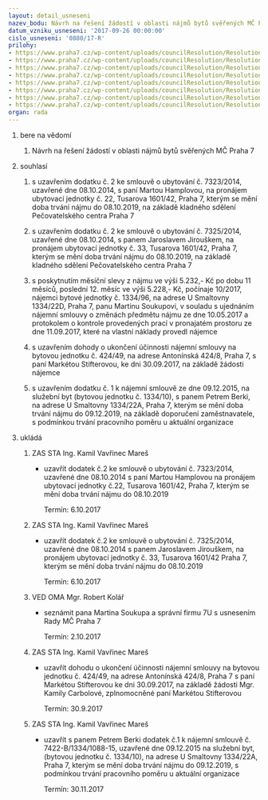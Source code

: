 ```yaml
---
layout: detail_usneseni
nazev_bodu: Návrh na řešení žádostí v oblasti nájmů bytů svěřených MČ Praha 7
datum_vzniku_usneseni: '2017-09-26 00:00:00'
cislo_usneseni: '0880/17-R'
prilohy:
- https://www.praha7.cz/wp-content/uploads/councilResolution/Resolutions/29596/export/01_BJ20170926~251497.docx
- https://www.praha7.cz/wp-content/uploads/councilResolution/Resolutions/29596/export/c2_souhlasPCP~251496.pdf
- https://www.praha7.cz/wp-content/uploads/councilResolution/Resolutions/29596/export/cc3_Hamplovazadost~251494.pdf
- https://www.praha7.cz/wp-content/uploads/councilResolution/Resolutions/29596/export/c4_Jirousekzadost~251492.pdf
- https://www.praha7.cz/wp-content/uploads/councilResolution/Resolutions/29596/export/c5_Soukup_ujednanifotopredopravouprotokolfotopooprave~251490.pdf
- https://www.praha7.cz/wp-content/uploads/councilResolution/Resolutions/29596/export/c6_Stifterovazadost~251488.pdf
- https://www.praha7.cz/wp-content/uploads/councilResolution/Resolutions/29596/export/c7_Berki~251486.pdf
- https://www.praha7.cz/wp-content/uploads/councilResolution/Resolutions/29596/export/export~295181.pdf
organ: rada
---
```

<ol class="urzList_view" id="urzList">
<li class="urzClass1" id=""><span name="1">bere na vědomí</span> 
<ol class="urzOlClass decimal ">
<li class="urzClass2" style="TEXT-ALIGN: left" id=""><span><p>Návrh na řešení žádostí v oblasti nájmů bytů svěřených MČ Praha 7</p></span></li></ol></li>
<li class="urzClass1" id=""><span name="26">souhlasí</span> 
<ol class="urzOlClass decimal ">
<li class="urzClass2" style="TEXT-ALIGN: left" id=""><span><p>s&nbsp;uzavřením dodatku č. 2 ke smlouvě o ubytování č. 7323/2014, uzavřené dne 08.10.2014, s paní Martou Hamplovou, na pronájem ubytovací jednotky č. 22, Tusarova 1601/42, Praha 7, kterým se mění doba trvání nájmu do 08.10.2019, na základě kladného sdělení Pečovatelského centra Praha 7<br></p></span></li>
<li class="urzClass2" style="TEXT-ALIGN: left" id=""><span><p>s&nbsp;uzavřením dodatku č. 2 ke smlouvě o ubytování č. 7325/2014, uzavřené dne 08.10.2014, s panem Jaroslavem Jirouškem, na pronájem ubytovací jednotky č. 33, Tusarova 1601/42, Praha 7, kterým se mění doba trvání nájmu do 08.10.2019, na základě kladného sdělení Pečovatelského centra Praha 7<br></p></span></li>
<li class="urzClass2" style="TEXT-ALIGN: left" id=""><span><p>s&nbsp;poskytnutím měsíční slevy z nájmu ve výši 5.232,- Kč po dobu 11 měsíců, poslední 12. měsíc&nbsp;ve výši 5.228,- Kč, počínaje 10/2017, nájemci bytové jednotky č. 1334/96, na adrese U Smaltovny 1334/22D, Praha 7, panu Martinu Soukupovi, v souladu s ujednáním nájemní smlouvy o změnách předmětu nájmu ze dne 10.05.2017 a protokolem o kontrole provedených prací v pronajatém prostoru ze dne 11.09.2017, které na vlastní náklady provedl nájemce</p></span></li>
<li class="urzClass2" style="TEXT-ALIGN: left" id=""><span><p>s&nbsp;uzavřením dohody o ukončení účinnosti nájemní smlouvy na bytovou jednotku č. 424/49, na adrese Antonínská 424/8, Praha 7, s paní Markétou Stifterovou, ke dni 30.09.2017, na základě žádosti nájemce</p></span></li>
<li class="urzClass2" style="TEXT-ALIGN: left" id=""><span><p>s&nbsp;uzavřením dodatku č. 1 k nájemní smlouvě ze dne 09.12.2015, na služební byt (bytovou jednotku č. 1334/10), s panem Petrem Berki, na adrese U Smaltovny 1334/22A, Praha 7,&nbsp;kterým se mění doba trvání nájmu do 09.12.2019, na základě doporučení zaměstnavatele, s podmínkou trvání pracovního poměru u aktuální organizace<br></p></span></li></ol></li><li class="urzClass1" id="urzUkoly"><span name="1">ukládá</span><ol class="urzOlClass"><li class="urzClass2"><span><p>ZAS STA Ing. Kamil Vavřinec Mareš</p></span><ul class="urzUlClass"><li class="urzClass3"><span><p>uzavřít dodatek č.2  ke smlouvě o ubytování č. 7323/2014, uzavřené dne 08.10.2014 s paní Martou Hamplovou na pronájem ubytovací jednotky č.22, Tusarova 1601/42, Praha 7, kterým se mění doba trvání nájmu do 08.10.2019</p></span><span class="urzUkolTermin">  Termín:&nbsp;6.10.2017</span></li></ul></li><li class="urzClass2"><span><p>ZAS STA Ing. Kamil Vavřinec Mareš</p></span><ul class="urzUlClass"><li class="urzClass3"><span><p>uzavřít dodatek č.2 ke smlouvě o ubytování č. 7325/2014, uzavřené dne 08.10.2014 s panem Jaroslavem Jirouškem, na pronájem ubytovací jednotky č. 33, Tusarova 1601/42 Praha 7, kterým se mění doba trvání nájmu do 08.10.2019</p></span><span class="urzUkolTermin">  Termín:&nbsp;6.10.2017</span></li></ul></li><li class="urzClass2"><span><p>VED OMA Mgr. Robert Kolář</p></span><ul class="urzUlClass"><li class="urzClass3"><span><p>seznámit pana Martina Soukupa a správní firmu 7U s usnesením Rady MČ Praha 7</p></span><span class="urzUkolTermin">  Termín:&nbsp;2.10.2017</span></li></ul></li><li class="urzClass2"><span><p>ZAS STA Ing. Kamil Vavřinec Mareš</p></span><ul class="urzUlClass"><li class="urzClass3"><span><p>uzavřít dohodu o ukončení účinnosti nájemní smlouvy na bytovou jednotku č. 424/49, na adrese Antonínská 424/8, Praha 7 s paní Markétou Stifterovou ke dni 30.09.2017, na základě žádosti Mgr. Kamily Carbolové, zplnomocněné paní Markétou Stifterovou</p></span><span class="urzUkolTermin">  Termín:&nbsp;30.9.2017</span></li></ul></li><li class="urzClass2"><span><p>ZAS STA Ing. Kamil Vavřinec Mareš</p></span><ul class="urzUlClass"><li class="urzClass3"><span><p>uzavřít s panem Petrem Berki dodatek č.1 k nájemní smlouvě č. 7422-B/1334/1088-15, uzavřené dne 09.12.2015 na služební byt, (bytovou jednotku č. 1334/10), na adrese U Smaltovny 1334/22A, Praha 7, kterým se mění doba trvání nájmu do 09.12.2019, s podmínkou trvání pracovního poměru u aktuální organizace</p></span><span class="urzUkolTermin">  Termín:&nbsp;30.11.2017</span></li></ul></li></ol></li>
</ol>